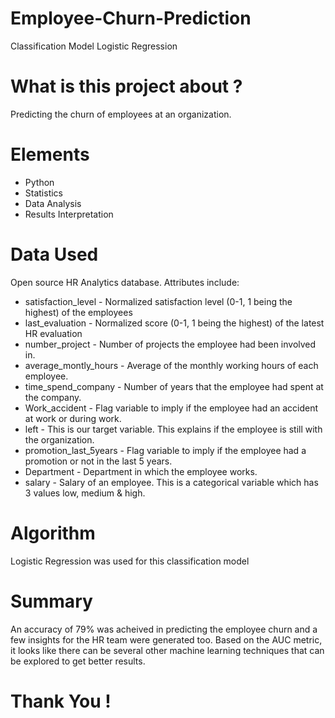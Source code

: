 # Employee-Churn-Prediction

Classification Model  Logistic Regression

# What is this project about ? 

Predicting the churn of employees at an organization.

# Elements

- Python
- Statistics
- Data Analysis
- Results Interpretation

# Data Used

Open source HR Analytics database. Attributes include:

- satisfaction_level - Normalized satisfaction level (0-1, 1 being the highest) of the employees
- last_evaluation - Normalized score (0-1, 1 being the highest) of the latest HR evaluation
- number_project - Number of projects the employee had been involved in.
- average_montly_hours - Average of the monthly working hours of each employee.
- time_spend_company - Number of years that the employee had spent at the company.
- Work_accident - Flag variable to imply if the employee had an accident at work or during work.
- left - This is our target variable. This explains if the employee is still with the organization.
- promotion_last_5years - Flag variable to imply if the employee had a promotion or not in the last 5 years.
- Department - Department in which the employee works.
- salary - Salary of an employee. This is a categorical variable which has 3 values low, medium & high.

# Algorithm

Logistic Regression was used for this classification model

# Summary

An accuracy of 79% was acheived in predicting the employee churn and a few insights for the HR team were generated too.
Based on the AUC metric, it looks like there can be several other machine learning techniques that can be explored to get better results.

# Thank You !



